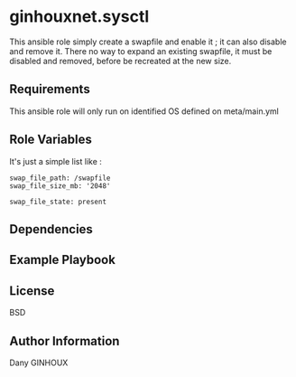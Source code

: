 ginhouxnet.sysctl
=========

This ansible role simply create a swapfile and enable it ; it can also disable and remove it.
There no way to expand an existing swapfile, it must be disabled and removed, before be recreated at the new size.


Requirements
------------

This ansible role will only run on identified OS defined on meta/main.yml


Role Variables
--------------

It's just a simple list like : 

```
swap_file_path: /swapfile
swap_file_size_mb: '2048'

swap_file_state: present
```


Dependencies
------------




Example Playbook
----------------



License
-------

BSD


Author Information
------------------

Dany GINHOUX
